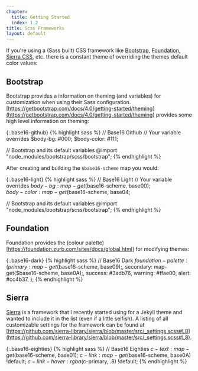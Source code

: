 ```yaml
---
chapter: 
  title: Getting Started
  index: 1.2
title: Scss Frameworks
layout: default
---
```

If you're using a (Sass built) CSS framework like [Bootstrap](https://getbootstrap.com/), [Foundation](https://foundation.zurb.com/sites/docs/sass.html), [Sierra CSS](https://sierra-library.github.io/), etc. there is a constant theme of overriding the themes default color values:

## Bootstrap 

Bootstrap provides a information on theming (and variables) for customization when using their Sass configuration.  [https://getbootstrap.com/docs/4.0/getting-started/theming](https://getbootstrap.com/docs/4.0/getting-started/theming) provides some high level information on theming:

{:.base16-github}
{% highlight sass %}
// Base16 Github
// Your variable overrides
$body-bg: #000;
$body-color: #111;

// Bootstrap and its default variables
@import "node_modules/bootstrap/scss/bootstrap";
{% endhighlight %}

After creating and building the `$base16-scheme` map you would:

{:.base16-light}
{% highlight sass %}
// Base16 Light
// Your variable overrides
$body-bg: map-get($base16-scheme, base00);    
$body-color: map-get($base16-scheme, base04;

// Bootstrap and its default variables
@import "node_modules/bootstrap/scss/bootstrap";
{% endhighlight %}

## Foundation

Foundation provides the (colour palette)[https://foundation.zurb.com/sites/docs/global.html] for modifying themes:

{:.base16-dark}
{% highlight sass %}
// Base16 Dark
$foundation-palette: (
  primary: map-get($base16-scheme, base09);,
  secondary: map-get($base16-scheme, base0A);,
  success: #3adb76,
  warning: #ffae00,
  alert: #cc4b37,
);
{% endhighlight %}

## Sierra

[Sierra](https://github.com/sierra-library/sierra) is a framework that I recently started using for a Jekyll theme and wanted to include it in the list (even if a little selfish).  A listing of all customizable settings for the framework can be found at [https://github.com/sierra-library/sierra/blob/master/src/_settings.scss#L8](https://github.com/sierra-library/sierra/blob/master/src/_settings.scss#L8).

{:.base16-eighties}
{% highlight sass %}
// Base16 Eighties
$c-text: map-get($base16-scheme, base01);
$c-link: map-get($base16-scheme, base0A) !default;
$c-link-hover: rgba($c-primary, .8) !default;
{% endhighlight %}
